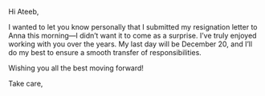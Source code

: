 Hi Ateeb,

I wanted to let you know personally that I submitted my resignation letter to Anna this morning—I didn’t want it to come as a surprise. I’ve truly enjoyed working with you over the years. My last day will be December 20, and I’ll do my best to ensure a smooth transfer of responsibilities.

Wishing you all the best moving forward!

Take care,
